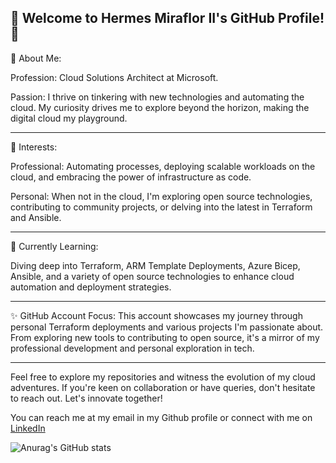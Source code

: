 
🌟 Welcome to Hermes Miraflor II's GitHub Profile! 🌟
----

👤 About Me:

Profession: Cloud Solutions Architect at Microsoft.

Passion: I thrive on tinkering with new technologies and automating the cloud. My curiosity drives me to explore beyond the horizon, making the digital cloud my playground.

---
👀 Interests:

Professional: Automating processes, deploying scalable workloads on the cloud, and embracing the power of infrastructure as code.

Personal: When not in the cloud, I'm exploring open source technologies, contributing to community projects, or delving into the latest in Terraform and Ansible.

---
🌱 Currently Learning:

Diving deep into Terraform, ARM Template Deployments, Azure Bicep, Ansible, and a variety of open source technologies to enhance cloud automation and deployment strategies.

---
✨ GitHub Account Focus:
This account showcases my journey through personal Terraform deployments and various projects I'm passionate about. From exploring new tools to contributing to open source, it's a mirror of my professional development and personal exploration in tech.

---
Feel free to explore my repositories and witness the evolution of my cloud adventures. If you're keen on collaboration or have queries, don't hesitate to reach out. Let's innovate together!

You can reach me at my email in my Github profile or connect with me on [LinkedIn](https://www.linkedin.com/in/hrmsmrflr/)

![Anurag's GitHub stats](https://github-readme-stats.vercel.app/api?username=herms14&show_icons=true&theme=transparent)  

